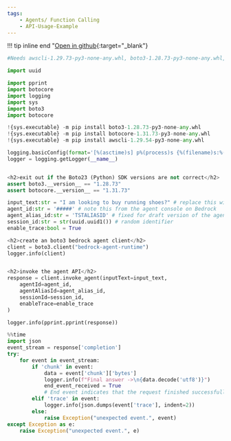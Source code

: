 ```yaml
---
tags:
    - Agents/ Function Calling
    - API-Usage-Example
---
```


!!! tip inline end "[Open in github](https://github.com/aws-samples/amazon-bedrock-samples/tree/main/bedrock-agents/use-case-examples/agentsforbedrock-retailagent/workshop/test_retailagent_agentsforbedrock.ipynb){:target="_blank"}

```python
#Needs awscli-1.29.73-py3-none-any.whl, boto3-1.28.73-py3-none-any.whl, botocore-1.31.73-py3-none-any.whl
```


```python
import uuid

import pprint
import botocore
import logging
import sys
import boto3
import botocore

!{sys.executable} -m pip install boto3-1.28.73-py3-none-any.whl
!{sys.executable} -m pip install botocore-1.31.73-py3-none-any.whl
!{sys.executable} -m pip install awscli-1.29.54-py3-none-any.whl

logging.basicConfig(format='[%(asctime)s] p%(process)s {%(filename)s:%(lineno)d} %(levelname)s - %(message)s', level=logging.INFO)
logger = logging.getLogger(__name__)

```


```python


```


```python
<h2>exit out if the Boto23 (Python) SDK versions are not correct</h2>
assert boto3.__version__ == "1.28.73"
assert botocore.__version__ == "1.31.73"

```


```python
input_text:str = "I am looking to buy running shoes?" # replace this with a prompt relevant to your agent
agent_id:str = '#####' # note this from the agent console on Bedrock
agent_alias_id:str = 'TSTALIASID' # fixed for draft version of the agent
session_id:str = str(uuid.uuid1()) # random identifier
enable_trace:bool = True

```


```python
<h2>create an boto3 bedrock agent client</h2>
client = boto3.client("bedrock-agent-runtime")
logger.info(client)

```


```python

<h2>invoke the agent API</h2>
response = client.invoke_agent(inputText=input_text,
    agentId=agent_id,
    agentAliasId=agent_alias_id,
    sessionId=session_id,
    enableTrace=enable_trace
)

logger.info(pprint.pprint(response))

```


```python
%%time
import json
event_stream = response['completion']
try:
    for event in event_stream:        
        if 'chunk' in event:
            data = event['chunk']['bytes']
            logger.info(f"Final answer ->\n{data.decode('utf8')}") 
            end_event_received = True
            # End event indicates that the request finished successfully
        elif 'trace' in event:
            logger.info(json.dumps(event['trace'], indent=2))
        else:
            raise Exception("unexpected event.", event)
except Exception as e:
    raise Exception("unexpected event.", e)

```


```python

```
